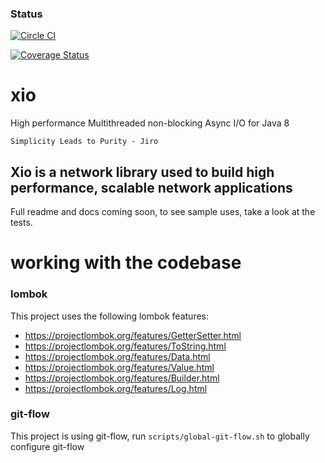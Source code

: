 ### Status
[![Circle CI](https://circleci.com/gh/xjdr/xio.svg?style=svg)](https://circleci.com/gh/xjdr/xio)

[![Coverage Status](https://coveralls.io/repos/xjdr/xio/badge.svg?branch=master&service=github)](https://coveralls.io/github/xjdr/xio?branch=master)

xio
===

High performance Multithreaded non-blocking Async I/O for Java 8

`Simplicity Leads to Purity - Jiro`

## Xio is a network library used to build high performance, scalable network applications

Full readme and docs coming soon, to see sample uses, take a look at the tests.

working with the codebase
=========================

### lombok

This project uses the following lombok features:

 * https://projectlombok.org/features/GetterSetter.html
 * https://projectlombok.org/features/ToString.html
 * https://projectlombok.org/features/Data.html
 * https://projectlombok.org/features/Value.html
 * https://projectlombok.org/features/Builder.html
 * https://projectlombok.org/features/Log.html

### git-flow

This project is using git-flow, run `scripts/global-git-flow.sh` to globally configure git-flow
